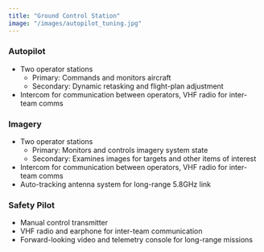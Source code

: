 ```yaml
---
title: "Ground Control Station"
image: "/images/autopilot_tuning.jpg"
---
```


### Autopilot

* Two operator stations
    * Primary: Commands and monitors aircraft
    * Secondary: Dynamic retasking and flight-plan adjustment
* Intercom for communication between operators, VHF radio for inter-team comms

### Imagery

* Two operator stations
    * Primary: Monitors and controls imagery system state
    * Secondary: Examines images for targets and other items of interest
* Intercom for communication between operators, VHF radio for inter-team comms
* Auto-tracking antenna system for long-range 5.8GHz link

### Safety Pilot

* Manual control transmitter
* VHF radio and earphone for inter-team communication
* Forward-looking video and telemetry console for long-range missions
